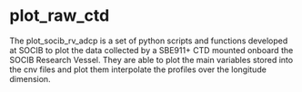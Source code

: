 # plot_raw_ctd
The plot_socib_rv_adcp is a set of python scripts and functions developed at SOCIB to plot the data collected by a SBE911+ CTD mounted onboard the SOCIB Research Vessel. They are able to plot the main variables stored into the cnv files and plot them interpolate the profiles over the longitude dimension.

